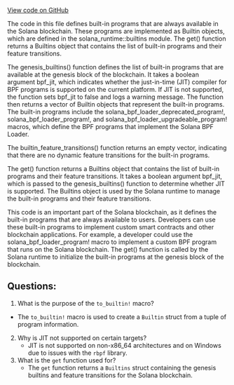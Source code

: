 
[View code on GitHub](https://github.com/solana-labs/solana/blob/master/ledger/src/builtins.rs)

The code in this file defines built-in programs that are always available in the Solana blockchain. These programs are implemented as Builtin objects, which are defined in the solana_runtime::builtins module. The get() function returns a Builtins object that contains the list of built-in programs and their feature transitions.

The genesis_builtins() function defines the list of built-in programs that are available at the genesis block of the blockchain. It takes a boolean argument bpf_jit, which indicates whether the just-in-time (JIT) compiler for BPF programs is supported on the current platform. If JIT is not supported, the function sets bpf_jit to false and logs a warning message. The function then returns a vector of Builtin objects that represent the built-in programs. The built-in programs include the solana_bpf_loader_deprecated_program!, solana_bpf_loader_program!, and solana_bpf_loader_upgradeable_program! macros, which define the BPF programs that implement the Solana BPF Loader.

The builtin_feature_transitions() function returns an empty vector, indicating that there are no dynamic feature transitions for the built-in programs.

The get() function returns a Builtins object that contains the list of built-in programs and their feature transitions. It takes a boolean argument bpf_jit, which is passed to the genesis_builtins() function to determine whether JIT is supported. The Builtins object is used by the Solana runtime to manage the built-in programs and their feature transitions.

This code is an important part of the Solana blockchain, as it defines the built-in programs that are always available to users. Developers can use these built-in programs to implement custom smart contracts and other blockchain applications. For example, a developer could use the solana_bpf_loader_program! macro to implement a custom BPF program that runs on the Solana blockchain. The get() function is called by the Solana runtime to initialize the built-in programs at the genesis block of the blockchain.
## Questions: 
 1. What is the purpose of the `to_builtin!` macro?
   - The `to_builtin!` macro is used to create a `Builtin` struct from a tuple of program information.
2. Why is JIT not supported on certain targets?
   - JIT is not supported on non-x86_64 architectures and on Windows due to issues with the `rbpf` library.
3. What is the `get` function used for?
   - The `get` function returns a `Builtins` struct containing the genesis builtins and feature transitions for the Solana blockchain.
